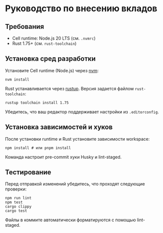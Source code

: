 # Руководство по внесению вкладов

<!-- neira:meta
id: NEI-20250904-121100-contrib-cell-runtime
intent: docs
summary: Уточнено, что используется Cell runtime (Node.js 20 LTS).
-->

<!-- neira:meta
id: NEI-20270330-contrib-workspace-install
intent: docs
summary: Добавлена установка зависимостей через npm/pnpm workspace.
-->

## Требования

- Cell runtime: Node.js 20 LTS (см. `.nvmrc`)
- Rust 1.75+ (см. `rust-toolchain`)

## Установка сред разработки

Установите Cell runtime (Node.js) через [nvm](https://github.com/nvm-sh/nvm):

```
nvm install
```

Rust устанавливается через [rustup](https://rustup.rs/). Версия задается файлом `rust-toolchain`:

```
rustup toolchain install 1.75
```

Убедитесь, что ваш редактор поддерживает настройки из `.editorconfig`.

## Установка зависимостей и хуков

После установки runtime и Rust установите зависимости workspace:

```
npm install # или pnpm install
```

Команда настроит pre-commit хуки Husky и lint-staged.

## Тестирование

Перед отправкой изменений убедитесь, что проходят следующие проверки:

```
npm run lint
npm test
cargo clippy
cargo test
```

Файлы в коммите автоматически форматируются с помощью lint-staged.
